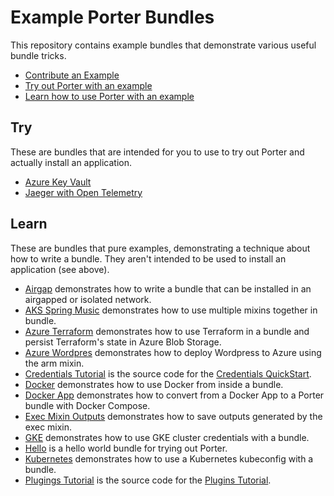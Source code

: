 # Example Porter Bundles

This repository contains example bundles that demonstrate various useful bundle tricks.

* [Contribute an Example](./CONTRIBUTING.md)
* [Try out Porter with an example](#try)
* [Learn how to use Porter with an example](#learn)

## Try

These are bundles that are intended for you to use to try out Porter and actually install an application.

* [Azure Key Vault](/azure-keyvault/)
* [Jaeger with Open Telemetry](/otel-jaeger/)

## Learn

These are bundles that pure examples, demonstrating a technique about how to write a bundle.
They aren't intended to be used to install an application (see above).

* [Airgap](/airgap/) demonstrates how to write a bundle that can be installed in an airgapped or isolated network.
* [AKS Spring Music](/aks-spring-music/) demonstrates how to use multiple mixins together in bundle.
* [Azure Terraform](/azure-terraform/) demonstrates how to use Terraform in a bundle and persist Terraform's state in Azure Blob Storage.
* [Azure Wordpres](/azure-wordpress/) demonstrates how to deploy Wordpress to Azure using the arm mixin.
* [Credentials Tutorial](/credentials-tutorial/) is the source code for the [Credentials QuickStart](https://getporter.org/quickstart/credentials).
* [Docker](/docker/) demonstrates how to use Docker from inside a bundle.
* [Docker App](/dockerapp/) demonstrates how to convert from a Docker App to a Porter bundle with Docker Compose.
* [Exec Mixin Outputs](/exec-outputs) demonstrates how to save outputs generated by the exec mixin.
* [GKE](/gke/) demonstrates how to use GKE cluster credentials with a bundle.
* [Hello](/hello/) is a hello world bundle for trying out Porter.
* [Kubernetes](/kubernetes/) demonstrates how to use a Kubernetes kubeconfig with a bundle.
* [Plugings Tutorial](/plugins-tutorial/) is the source code for the [Plugins Tutorial](https://getporter.org/plugins/tutorial/).
